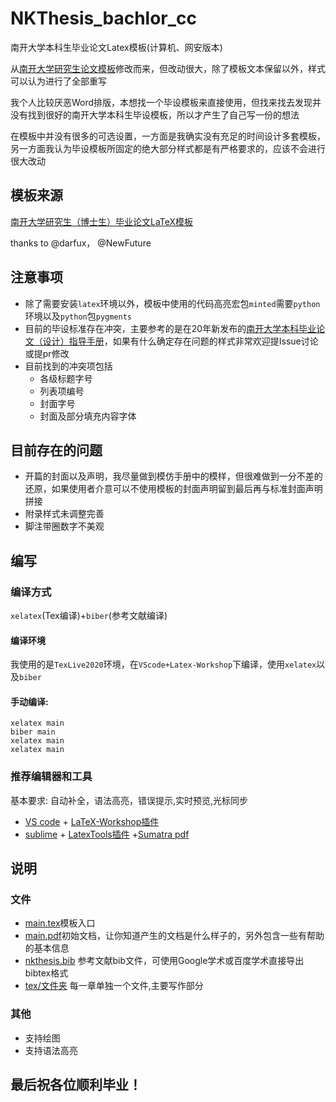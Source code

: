 # NKThesis_bachlor_cc
南开大学本科生毕业论文Latex模板(计算机、网安版本)

从[南开大学研究生论文模板](https://github.com/NewFuture/NKThesis)修改而来，但改动很大，除了模板文本保留以外，样式可以认为进行了全部重写

我个人比较厌恶Word排版，本想找一个毕设模板来直接使用，但找来找去发现并没有找到很好的南开大学本科生毕设模板，所以才产生了自己写一份的想法

在模板中并没有很多的可选设置，一方面是我确实没有充足的时间设计多套模板，另一方面我认为毕设模板所固定的绝大部分样式都是有严格要求的，应该不会进行很大改动
## 模板来源
[南开大学研究生（博士生）毕业论文LaTeX模板](https://github.com/NewFuture/NKThesis)

thanks to @darfux， @NewFuture
## 注意事项
- 除了需要安装`latex`环境以外，模板中使用的代码高亮宏包`minted`需要`python`环境以及`python`包`pygments`
- 目前的毕设标准存在冲突，主要参考的是在20年新发布的[南开大学本科毕业论文（设计）指导手册](https://cc.nankai.edu.cn/2020/1119/c13295a318941/page.htm)，如果有什么确定存在问题的样式非常欢迎提Issue讨论或提pr修改
- 目前找到的冲突项包括
  - 各级标题字号
  - 列表项编号
  - 封面字号
  - 封面及部分填充内容字体 
## 目前存在的问题
- 开篇的封面以及声明，我尽量做到模仿手册中的模样，但很难做到一分不差的还原，如果使用者介意可以不使用模板的封面声明留到最后再与标准封面声明拼接
- 附录样式未调整完善
- 脚注带圈数字不美观
## 编写

### 编译方式
`xelatex`(Tex编译)+`biber`(参考文献编译)

#### 编译环境

我使用的是`TexLive2020`环境，在`VScode+Latex-Workshop`下编译，使用`xelatex`以及`biber`

#### 手动编译:

```
xelatex main
biber main
xelatex main
xelatex main
```

### 推荐编辑器和工具

基本要求: 自动补全，语法高亮，错误提示,实时预览,光标同步

* [VS code](https://code.visualstudio.com/) + [LaTeX-Workshop插件](https://github.com/James-Yu/LaTeX-Workshop)
* [sublime](https://www.sublimetext.com/) + [LatexTools插件](https://github.com/SublimeText/LaTeXTools) +[Sumatra pdf](https://www.sumatrapdfreader.org/download-free-pdf-viewer.html)

## 说明

### 文件
* [main.tex](main.tex)模板入口
* [main.pdf](main.pdf)初始文档，让你知道产生的文档是什么样子的，另外包含一些有帮助的基本信息
* [nkthesis.bib](nkthesis.bib) 参考文献bib文件，可使用Google学术或百度学术直接导出bibtex格式
* [tex/文件夹](tex/) 每一章单独一个文件,主要写作部分

### 其他

* 支持绘图
* 支持语法高亮

## 最后祝各位顺利毕业！
